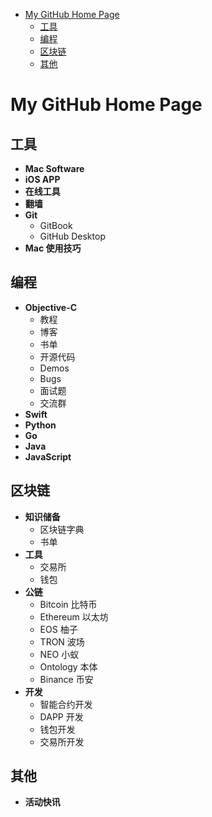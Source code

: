 * [My GitHub Home Page](#my-github-home-page)
  * [工具](#%E5%B7%A5%E5%85%B7)
  * [编程](#%E7%BC%96%E7%A8%8B)
  * [区块链](#%E5%8C%BA%E5%9D%97%E9%93%BE)
  * [其他](#%E5%85%B6%E4%BB%96)
  

# My GitHub Home Page


## 工具

* **Mac Software**
* **iOS APP**
* **在线工具**
* **翻墙**
* **Git**
    * GitBook
    * GitHub Desktop
* **Mac 使用技巧**


## 编程

* **Objective-C**
    * 教程
    * 博客
    * 书单
    * 开源代码
    * Demos
    * Bugs
    * 面试题
    * 交流群
* **Swift**
* **Python**
* **Go**
* **Java**
* **JavaScript**


## 区块链

* **知识储备**
    * 区块链字典
    * 书单
* **工具**
    * 交易所
    * 钱包
* **公链**
    * Bitcoin 比特币
    * Ethereum 以太坊
    * EOS 柚子
    * TRON 波场
    * NEO 小蚁
    * Ontology 本体
    * Binance 币安
* **开发**
    * 智能合约开发
    * DAPP 开发
    * 钱包开发
    * 交易所开发


## 其他

* **活动快讯**
